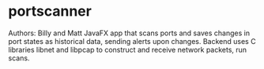 # portscanner
Authors: Billy and Matt
JavaFX app that scans ports and saves changes in port states as historical data, sending alerts upon changes. Backend uses C libraries libnet and libpcap to construct and receive network packets, run scans.


